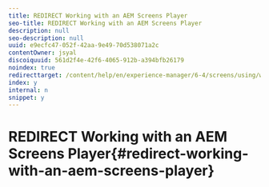 ```yaml
---
title: REDIRECT Working with an AEM Screens Player
seo-title: REDIRECT Working with an AEM Screens Player
description: null
seo-description: null
uuid: e9ecfc47-052f-42aa-9e49-70d538071a2c
contentOwner: jsyal
discoiquuid: 561d2f4e-42f6-4065-912b-a394bfb26179
noindex: true
redirecttarget: /content/help/en/experience-manager/6-4/screens/using/working-with-screens-player
index: y
internal: n
snippet: y
---
```


# REDIRECT Working with an AEM Screens Player{#redirect-working-with-an-aem-screens-player}


